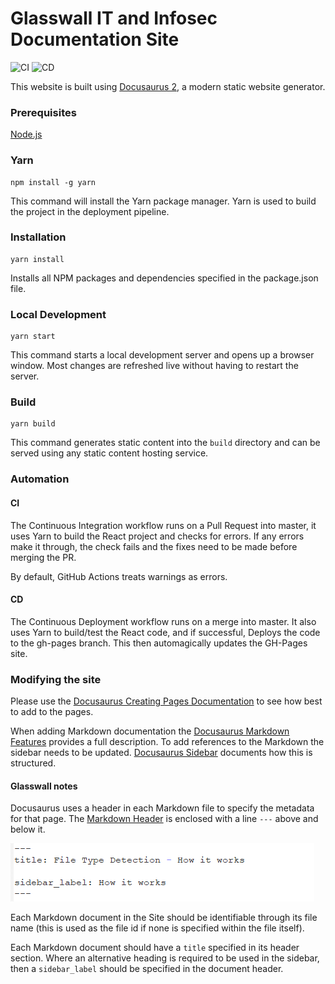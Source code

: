 # Glasswall IT and Infosec Documentation Site
![CI](https://github.com/filetrust/glasswall-it-infosec-site/workflows/CI/badge.svg)
![CD](https://github.com/filetrust/glasswall-it-infosec-site/workflows/CD/badge.svg)

This website is built using [Docusaurus 2](https://v2.docusaurus.io/), a modern static website generator.

### Prerequisites
[Node.js](https://nodejs.org/en/)

  
### Yarn
```
npm install -g yarn
```

This command will install the Yarn package manager. Yarn is used to build the project in the deployment pipeline.

### Installation
```
yarn install
```

Installs all NPM packages and dependencies specified in the package.json file.

### Local Development

```
yarn start
```

This command starts a local development server and opens up a browser window. Most changes are refreshed live without having to restart the server.

### Build

```
yarn build
```

This command generates static content into the `build` directory and can be served using any static content hosting service.


### Automation
#### CI
The Continuous Integration workflow runs on a Pull Request into master, it uses Yarn to build the React project and checks for errors. If any errors make it through, the check fails and the fixes need to be made before merging the PR.

By default, GitHub Actions treats warnings as errors.

#### CD
The Continuous Deployment workflow runs on a merge into master. It also uses Yarn to build/test the React code, and if successful, Deploys the code to the gh-pages branch. This then automagically updates the GH-Pages site.

### Modifying the site

Please use the [Docusaurus Creating Pages Documentation](https://v2.docusaurus.io/docs/2.0.0-alpha.43/creating-pages) to see how best to add to the pages.

When adding Markdown documentation the [Docusaurus Markdown Features](https://v2.docusaurus.io/docs/2.0.0-alpha.43/markdown-features) provides a full description. To add references to the Markdown the sidebar needs to be updated. [Docusaurus Sidebar](https://v2.docusaurus.io/docs/2.0.0-alpha.43/sidebar) documents how this is structured.

#### Glasswall notes
Docusaurus uses a header in each Markdown file to specify the metadata for that page. The [Markdown Header](/https://v2.docusaurus.io/docs/2.0.0-alpha.43/markdown-features#markdown-headers) is enclosed with a line ```---``` above and below it.

![Markdown Header Example](/readme-content/markdown-header-example.png)

Each Markdown document in the Site should be identifiable through its file name (this is used as the file id if none is specified within the file itself).

Each Markdown document should have a ```title``` specified in its header section.
Where an alternative heading is required to be used in the sidebar, then a ```sidebar_label``` should be specified in the document header.

